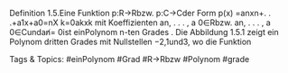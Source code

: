 Definition 1.5.Eine Funktion p:R→Rbzw. p:C→Cder Form
p(x) =anxn+. . .+a1x+a0=nX
k=0akxk
mit Koeffizienten an, . . . , a 0∈Rbzw. an, . . . , a 0∈Cundan̸= 0ist einPolynom n-ten Grades .
Die Abbildung 1.5.1 zeigt ein Polynom dritten Grades mit Nullstellen −2,1und3, wo die Funktion

   Tags & Topics:
   #einPolynom
   #Grad
   #R→Rbzw
   #Polynom
   #grade